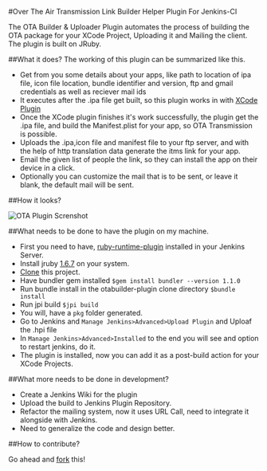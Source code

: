 #Over The Air Transmission Link Builder Helper Plugin For Jenkins-CI

The OTA Builder & Uploader Plugin automates the process of building the OTA package for your XCode Project, Uploading it and Mailing the client. The plugin is built on JRuby.

##What it does?
The working of this plugin can be summarized like this.

*   Get from you some details about your apps, like path to location of ipa file, icon file location, bundle identifier and version, ftp and gmail credentials as well as reciever mail ids
*   It executes after the .ipa file get built, so this plugin works in  with [XCode Plugin](https://wiki.jenkins-ci.org/display/JENKINS/Xcode+Plugin)
*   Once the XCode plugin finishes it's work successfully, the plugin get the .ipa file, and build the Manifest.plist for your app, so OTA Transmission is possible.
*   Uploads the .ipa,icon file and manifest file to your ftp server, and with the help of http translation data generate the itms link for your app.
*   Email the given list of people the link, so they can install the app on their device in a click.
*   Optionally you can customize the mail that is to be sent, or leave it blank, the default mail will be sent.

##How it looks?

![OTA Plugin Screnshot](https://raw.github.com/sourcebits-jesly/otabuilder-plugin/master/resources/screenshot.png "Screenshot of OTA Builder in Jenkins Project Configuration Page")

##What needs to be done to have the plugin on my machine.

*  First you need to have, [ruby-runtime-plugin](https://github.com/jenkinsci/ruby-runtime-plugin) installed in your Jenkins Server.
*  Install jruby [1.6.7](http://jruby.org/2012/02/22/jruby-1-6-7) on your system.
*  [Clone](github-mac://openRepo/https://github.com/sourcebits-jesly/otabuilder-plugin) this project.
*  Have bundler gem installed 
     `$gem install bundler --version 1.1.0`
*  Run bundle install in the otabuilder-plugin clone directory
     `$bundle install` 
*  Run jpi build
     `$jpi build`
*  You will, have a `pkg` folder generated.
*  Go to Jenkins and `Manage Jenkins>Advanced>Upload Plugin` and Uploaf the .hpi file
*  In `Manage Jenkins>Advanced>Installed` to the end you will see and option to restart jenkins, do it.
*  The plugin is installed, now you can add it as a post-build action for your XCode Projects.

##What more needs to be done in development?

*  Create a Jenkins Wiki for the plugin
*  Upload the build to Jenkins Plugin Repository.
*  Refactor the mailing system, now it uses URL Call, need to integrate it alongside with Jenkins.
*  Need to generalize the code and design better.

##How to contribute?

Go ahead and [fork](https://github.com/sourcebits-jesly/otabuilder-plugin/fork_select) this!

